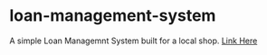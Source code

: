 # loan-management-system
A simple Loan Managemnt System built for a local shop.
[Link Here](https://sumitkp11.github.io/loan-management-system/index.html)
